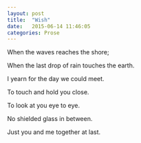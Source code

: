 ```yaml
---
layout: post
title:  "Wish"
date:   2015-06-14 11:46:05
categories: Prose
---
```


When the waves reaches the shore;

When the last drop of rain touches the earth.

I yearn for the day we could meet.

To touch and hold you close.

To look at you eye to eye.

No shielded glass in between.

Just you and me together at last.